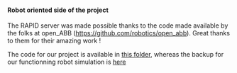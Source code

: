 #### Robot oriented side of the project

The RAPID server was made possible thanks to the code made available by the folks at open_ABB (https://github.com/robotics/open_abb). Great thanks to them for their amazing work !

The code for our project is available in [this folder](Code_Rapid), whereas the backup for our functionning robot simulation is [here](StationRobotStudio/Station_Projet)
